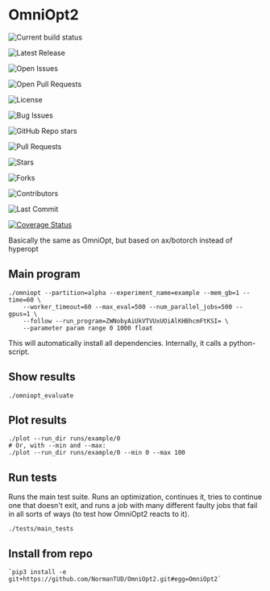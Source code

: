 # OmniOpt2

![Current build status](https://github.com/NormanTUD/OmniOpt/actions/workflows/main.yml/badge.svg?event=push)

![Latest Release](https://img.shields.io/github/v/release/NormanTUD/OmniOpt)

![Open Issues](https://img.shields.io/github/issues/NormanTUD/OmniOpt)

![Open Pull Requests](https://img.shields.io/github/issues-pr/NormanTUD/OmniOpt)

![License](https://img.shields.io/badge/license-GNU-blue.svg)

![Bug Issues](https://img.shields.io/github/issues/NormanTUD/OmniOpt/bug)

![GitHub Repo stars](https://img.shields.io/github/stars/NormanTUD/OmniOpt)

![Pull Requests](https://img.shields.io/github/issues-pr/NormanTUD/OmniOpt)

![Stars](https://img.shields.io/github/stars/NormanTUD/OmniOpt)

![Forks](https://img.shields.io/github/forks/NormanTUD/OmniOpt)

![Contributors](https://img.shields.io/github/contributors/NormanTUD/OmniOpt)

![Last Commit](https://img.shields.io/github/last-commit/NormanTUD/OmniOpt)

[![Coverage Status](https://coveralls.io/repos/github/NormanTUD/OmniOpt/badge.svg?branch=main)](https://coveralls.io/github/NormanTUD/OmniOpt?branch=main)

Basically the same as OmniOpt, but based on ax/botorch instead of hyperopt

## Main program

```command
./omniopt --partition=alpha --experiment_name=example --mem_gb=1 --time=60 \
    --worker_timeout=60 --max_eval=500 --num_parallel_jobs=500 --gpus=1 \
    --follow --run_program=ZWNobyAiUkVTVUxUOiAlKHBhcmFtKSI= \
    --parameter param range 0 1000 float
```

This will automatically install all dependencies. Internally, it calls a
python-script.

## Show results

```command
./omniopt_evaluate
```

## Plot results

```command
./plot --run_dir runs/example/0
# Or, with --min and --max:
./plot --run_dir runs/example/0 --min 0 --max 100
```

## Run tests

Runs the main test suite. Runs an optimization, continues it, tries to
continue one that doesn't exit, and runs a job with many different faulty jobs
that fail in all sorts of ways (to test how OmniOpt2 reacts to it).

```command
./tests/main_tests
```

## Install from repo

```command
`pip3 install -e git+https://github.com/NormanTUD/OmniOpt2.git#egg=OmniOpt2`
```
